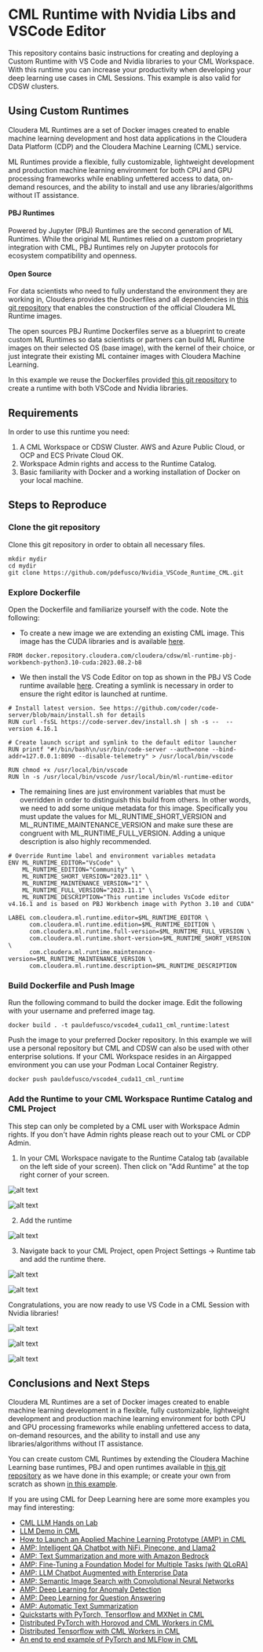 # CML Runtime with Nvidia Libs and VSCode Editor

This repository contains basic instructions for creating and deploying a Custom Runtime with VS Code and Nvidia libraries to your CML Workspace. With this runtime you can increase your productivity when developing your deep learning use cases in CML Sessions. This example is also valid for CDSW clusters.


## Using Custom Runtimes

Cloudera ML Runtimes are a set of Docker images created to enable machine learning development and host data applications in the Cloudera Data Platform (CDP) and the Cloudera Machine Learning (CML) service.

ML Runtimes provide a flexible, fully customizable, lightweight development and production machine learning environment for both CPU and GPU processing frameworks while enabling unfettered access to data, on-demand resources, and the ability to install and use any libraries/algorithms without IT assistance.

#### PBJ Runtimes

Powered by Jupyter (PBJ) Runtimes are the second generation of ML Runtimes. While the original ML Runtimes relied on a custom proprietary integration with CML, PBJ Runtimes rely on Jupyter protocols for ecosystem compatibility and openness.

#### Open Source

For data scientists who need to fully understand the environment they are working in, Cloudera provides the Dockerfiles and all dependencies in [this git repository](https://github.com/cloudera/ml-runtimes) that enables the construction of the official Cloudera ML Runtime images.

The open sources PBJ Runtime Dockerfiles serve as a blueprint to create custom ML Runtimes so data scientists or partners can build ML Runtime images on their selected OS (base image), with the kernel of their choice, or just integrate their existing ML container images with Cloudera Machine Learning.

In this example we reuse the Dockerfiles provided [this git repository](https://github.com/cloudera/ml-runtimes) to create a runtime with both VSCode and Nvidia libraries.


## Requirements

In order to use this runtime you need:

  1. A CML Workspace or CDSW Cluster. AWS and Azure Public Cloud, or OCP and ECS Private Cloud OK.
  2. Workspace Admin rights and access to the Runtime Catalog.
  3. Basic familiarity with Docker and a working installation of Docker on your local machine.

## Steps to Reproduce

### Clone the git repository

Clone this git repository in order to obtain all necessary files.

```
mkdir mydir
cd mydir
git clone https://github.com/pdefusco/Nvidia_VSCode_Runtime_CML.git
```

### Explore Dockerfile

Open the Dockerfile and familiarize yourself with the code. Note the following:

* To create a new image we are extending an existing CML image. This image has the CUDA libraries and is available [here](https://github.com/cloudera/ml-runtimes/blob/public-runtimes/pbj-workbench-python3.10-cuda.Dockerfile).

```
FROM docker.repository.cloudera.com/cloudera/cdsw/ml-runtime-pbj-workbench-python3.10-cuda:2023.08.2-b8
```

* We then install the VS Code Editor on top as shown in the PBJ VS Code runtime available [here](https://github.com/cloudera/community-ml-runtimes/blob/main/vscode/Dockerfile-runtime-pbj-python310). Creating a symlink is necessary in order to ensure the right editor is launched at runtime.

```
# Install latest version. See https://github.com/coder/code-server/blob/main/install.sh for details
RUN curl -fsSL https://code-server.dev/install.sh | sh -s --  --version 4.16.1

# Create launch script and symlink to the default editor launcher
RUN printf "#!/bin/bash\n/usr/bin/code-server --auth=none --bind-addr=127.0.0.1:8090 --disable-telemetry" > /usr/local/bin/vscode

RUN chmod +x /usr/local/bin/vscode
RUN ln -s /usr/local/bin/vscode /usr/local/bin/ml-runtime-editor
```

* The remaining lines are just environment variables that must be overridden in order to distinguish this build from others. In other words, we need to add some unique metadata for this image. Specifically you must update the values for ML_RUNTIME_SHORT_VERSION and ML_RUNTIME_MAINTENANCE_VERSION and make sure these are congruent with ML_RUNTIME_FULL_VERSION. Adding a unique description is also highly recommended.

```
# Override Runtime label and environment variables metadata
ENV ML_RUNTIME_EDITOR="VsCode" \
    ML_RUNTIME_EDITION="Community" \
    ML_RUNTIME_SHORT_VERSION="2023.11" \
    ML_RUNTIME_MAINTENANCE_VERSION="1" \
    ML_RUNTIME_FULL_VERSION="2023.11.1" \
    ML_RUNTIME_DESCRIPTION="This runtime includes VsCode editor v4.16.1 and is based on PBJ Workbench image with Python 3.10 and CUDA"

LABEL com.cloudera.ml.runtime.editor=$ML_RUNTIME_EDITOR \
      com.cloudera.ml.runtime.edition=$ML_RUNTIME_EDITION \
      com.cloudera.ml.runtime.full-version=$ML_RUNTIME_FULL_VERSION \
      com.cloudera.ml.runtime.short-version=$ML_RUNTIME_SHORT_VERSION \
      com.cloudera.ml.runtime.maintenance-version=$ML_RUNTIME_MAINTENANCE_VERSION \
      com.cloudera.ml.runtime.description=$ML_RUNTIME_DESCRIPTION
```

### Build Dockerfile and Push Image

Run the following command to build the docker image. Edit the following with your username and preferred image tag.

```
docker build . -t pauldefusco/vscode4_cuda11_cml_runtime:latest
```

Push the image to your preferred Docker repository. In this example we will use a personal repository but CML and CDSW can also be used with other enterprise solutions. If your CML Workspace resides in an Airgapped environment you can use your Podman Local Container Registry.

```
docker push pauldefusco/vscode4_cuda11_cml_runtime
```

### Add the Runtime to your CML Workspace Runtime Catalog and CML Project

This step can only be completed by a CML user with Workspace Admin rights. If you don't have Admin rights please reach out to your CML or CDP Admin.

  1. In your CML Workspace navigate to the Runtime Catalog tab (available on the left side of your screen). Then click on "Add Runtime" at the top right corner of your screen.

![alt text](img/step1.png)

![alt text](img/step2.png)

  2. Add the runtime

![alt text](img/step3.png)

  3. Navigate back to your CML Project, open Project Settings -> Runtime tab and add the runtime there.

![alt text](img/step4.png)

![alt text](img/step5.png)

Congratulations, you are now ready to use VS Code in a CML Session with Nvidia libraries!

![alt text](img/step6.png)

![alt text](img/step7.png)

![alt text](img/step8.png)


## Conclusions and Next Steps

Cloudera ML Runtimes are a set of Docker images created to enable machine learning development in a flexible, fully customizable, lightweight development and production machine learning environment for both CPU and GPU processing frameworks while enabling unfettered access to data, on-demand resources, and the ability to install and use any libraries/algorithms without IT assistance.

You can create custom CML Runtimes by extending the Cloudera Machine Learning base runtimes, PBJ and open runtimes available in [this git repository](https://github.com/cloudera/ml-runtimes) as we have done in this example; or create your own from scratch as shown [in this example](https://github.com/cloudera/ml-runtimes/blob/public-runtimes/pbj-workbench-python3.10-cuda.Dockerfile).

If you are using CML for Deep Learning here are some more examples you may find interesting:

* [CML LLM Hands on Lab](https://github.com/SuperEllipse/CML-LLM-HOL-Workshop)
* [LLM Demo in CML](https://github.com/SuperEllipse/LLM-demo-on-CML)
* [How to Launch an Applied Machine Learning Prototype (AMP) in CML](https://docs.cloudera.com/machine-learning/cloud/applied-ml-prototypes/topics/ml-amps-overview.html)
* [AMP: Intelligent QA Chatbot with NiFi, Pinecone, and Llama2](https://github.com/cloudera/CML_AMP_Intelligent-QA-Chatbot-with-NiFi-Pinecone-and-Llama2)
* [AMP: Text Summarization and more with Amazon Bedrock](https://github.com/cloudera/CML_AMP_AI_Text_Summarization_with_Amazon_Bedrock)
* [AMP: Fine-Tuning a Foundation Model for Multiple Tasks (with QLoRA)](https://github.com/cloudera/CML_AMP_Finetune_Foundation_Model_Multiple_Tasks)
* [AMP: LLM Chatbot Augmented with Enterprise Data](https://github.com/cloudera/CML_AMP_LLM_Chatbot_Augmented_with_Enterprise_Data)
* [AMP: Semantic Image Search with Convolutional Neural Networks](https://github.com/cloudera/CML_AMP_Image_Analysis)
* [AMP: Deep Learning for Anomaly Detection](https://github.com/cloudera/CML_AMP_Anomaly_Detection)
* [AMP: Deep Learning for Question Answering](https://github.com/cloudera/CML_AMP_Question_Answering)
* [AMP: Automatic Text Summarization](https://github.com/cloudera/CML_AMP_Summarize)
* [Quickstarts with PyTorch, Tensorflow and MXNet in CML](https://github.com/pdefusco/cml_deeplearning)
* [Distributed PyTorch with Horovod and CML Workers in CML](https://github.com/pdefusco/Distributed_PyTorch_Horovod)
* [Distributed Tensorflow with CML Workers in CML](https://github.com/pdefusco/Distributed_Tensorflow_CML)
* [An end to end example of PyTorch and MLFlow in CML](https://github.com/pdefusco/CML_MLFlow_PyTorch)
